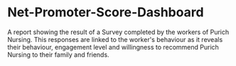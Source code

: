 # Net-Promoter-Score-Dashboard
A report showing the result of a Survey completed by the workers of Purich Nursing. This responses are linked to the worker's behaviour as it reveals their behaviour, engagement level and willingness to recommend Purich Nursing to their family and friends.
